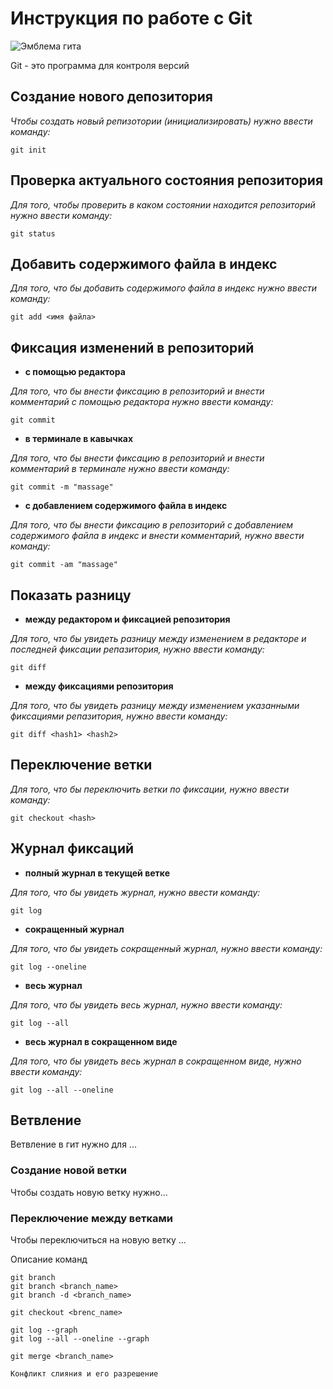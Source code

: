 # Инструкция по работе с Git

![Эмблема гита](image.png)

Git - это программа для контроля версий

## Создание нового депозитория

*Чтобы создать новый репизотории (инициализировать) нужно ввести команду:*

    git init

## Проверка актуального состояния репозитория

*Для того, чтобы проверить в каком состоянии находится репозиторий нужно ввести команду:*

    git status

## Добавить содержимого файла в индекс

*Для того, что бы добавить содержимого файла в индекс нужно ввести команду:*
    
    git add <имя файла>

## Фиксация изменений в репозиторий

* **с помощью редактора**

*Для того, что бы внести фиксацию в репозиторий и внести комментарий c помощью редактора нужно ввести команду:*

    git commit

* **в терминале в кавычках**

*Для того, что бы внести фиксацию в репозиторий и внести комментарий в терминале нужно ввести команду:*

    git commit -m "massage"

* **с добавлением содержимого файла в индекс**

*Для того, что бы внести фиксацию в репозиторий с добавлением содержимого файла в индекс и внести комментарий, нужно ввести команду:*

    git commit -am "massage"

## Показать разницу

* **между редактором и фиксацией репозитория**

*Для того, что бы увидеть разницу между изменением в редакторе и последней фиксации репазитория, нужно ввести команду:*

    git diff

* **между фиксациями репозитория**

*Для того, что бы увидеть разницу между изменением указанными фиксациями репазитория, нужно ввести команду:*

    git diff <hash1> <hash2>

## Переключение ветки

*Для того, что бы переключить ветки по фиксации, нужно ввести команду:*

    git checkout <hash>

## Журнал фиксаций

* **полный журнал в текущей ветке**

*Для того, что бы увидеть журнал, нужно ввести команду:*

    git log

* **сокращенный журнал**

*Для того, что бы увидеть сокращенный журнал, нужно ввести команду:*
 
    git log --oneline

  * **весь журнал**

*Для того, что бы увидеть весь журнал, нужно ввести команду:*

    git log --all

* **весь журнал в сокращенном виде**

*Для того, что бы увидеть весь журнал в сокращенном виде, нужно ввести команду:*

    git log --all --oneline

## Ветвление

Ветвление в гит нужно для ...

### Создание новой ветки

Чтобы создать новую ветку нужно...

### Переключение между ветками

Чтобы переключиться на новую ветку ...

Описание команд

    git branch
    git branch <branch_name>
    git branch -d <branch_name>

    git checkout <brenc_name>

    git log --graph
    git log --all --oneline --graph

    git merge <branch_name>

    Конфликт слияния и его разрешение
    
    